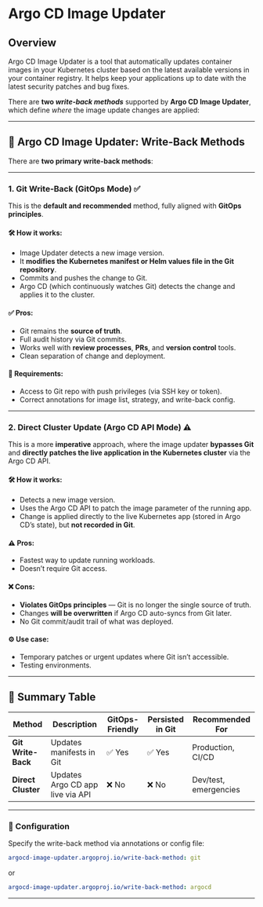 # Argo CD Image Updater

## Overview

Argo CD Image Updater is a tool that automatically updates container images in your Kubernetes cluster based on the latest available versions in your container registry. It helps keep your applications up to date with the latest security patches and bug fixes.

There are **two *write-back methods*** supported by **Argo CD Image Updater**, which define *where* the image update changes are applied:

---

## 🔄 Argo CD Image Updater: Write-Back Methods

There are **two primary write-back methods**:

---

### 1. **Git Write-Back (GitOps Mode)** ✅

This is the **default and recommended** method, fully aligned with **GitOps principles**.

#### 🛠 How it works:

* Image Updater detects a new image version.
* It **modifies the Kubernetes manifest or Helm values file in the Git repository**.
* Commits and pushes the change to Git.
* Argo CD (which continuously watches Git) detects the change and applies it to the cluster.

#### ✅ Pros:

* Git remains the **source of truth**.
* Full audit history via Git commits.
* Works well with **review processes**, **PRs**, and **version control** tools.
* Clean separation of change and deployment.

#### 🔐 Requirements:

* Access to Git repo with push privileges (via SSH key or token).
* Correct annotations for image list, strategy, and write-back config.

---

### 2. **Direct Cluster Update (Argo CD API Mode)** ⚠️

This is a more **imperative** approach, where the image updater **bypasses Git** and **directly patches the live application in the Kubernetes cluster** via the Argo CD API.

#### 🛠 How it works:

* Detects a new image version.
* Uses the Argo CD API to patch the image parameter of the running app.
* Change is applied directly to the live Kubernetes app (stored in Argo CD’s state), but **not recorded in Git**.

#### ⚠️ Pros:

* Fastest way to update running workloads.
* Doesn’t require Git access.

#### ❌ Cons:

* **Violates GitOps principles** — Git is no longer the single source of truth.
* Changes **will be overwritten** if Argo CD auto-syncs from Git later.
* No Git commit/audit trail of what was deployed.

#### ⚙️ Use case:

* Temporary patches or urgent updates where Git isn’t accessible.
* Testing environments.

---

## 📝 Summary Table

| Method             | Description                      | GitOps-Friendly | Persisted in Git | Recommended For       |
| ------------------ | -------------------------------- | --------------- | ---------------- | --------------------- |
| **Git Write-Back** | Updates manifests in Git         | ✅ Yes           | ✅ Yes            | Production, CI/CD     |
| **Direct Cluster** | Updates Argo CD app live via API | ❌ No            | ❌ No             | Dev/test, emergencies |

---

### 🔧 Configuration

Specify the write-back method via annotations or config file:

```yaml
argocd-image-updater.argoproj.io/write-back-method: git
```

or

```yaml
argocd-image-updater.argoproj.io/write-back-method: argocd
```

---

